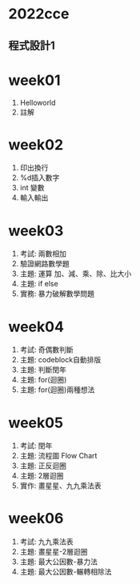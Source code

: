 # 2022cce
## 程式設計1

# week01
1. Helloworld
2. 註解

# week02
1. 印出換行
2. %d插入數字
3. int 變數
4. 輸入輸出

# week03
1. 考試: 兩數相加
2. 驗證網路數學題
3. 主題: 運算 加、減、乘、除、比大小
4. 主題: if else
5. 實務: 暴力破解數學問題

# week04
1. 考試: 奇偶數判斷
2. 主題: codeblock自動排版
3. 主題: 判斷閏年 
4. 主題: for(迴圈)
5. 主題: for(迴圈)兩種想法

# week05
1. 考試: 閏年
2. 主題: 流程圖 Flow Chart
3. 主題: 正反迴圈
4. 主題: 2層迴圈
5. 實作: 畫星星、九九乘法表

# week06
1. 考試: 九九乘法表
2. 主題: 畫星星-2層迴圈
3. 主題: 最大公因數-暴力法
4. 主題: 最大公因數-輾轉相除法


